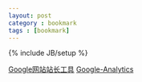 ```yaml
---
layout: post
category : bookmark
tags : [bookmark]
---
```

{% include JB/setup %}

[Google网站站长工具](https://www.google.com/webmasters/tools/home)
[Google-Analytics](https://www.google.com/analytics)

<!--more-->
